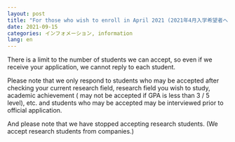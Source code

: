 ```yaml
---
layout: post
title: "For those who wish to enroll in April 2021 (2021年4月入学希望者へ）"
date: 2021-09-15
categories: インフォメーション, information
lang: en
---
```


There is a limit to the number of students we can accept, so even if we receive your application, we cannot reply to each student.

Please note that we only respond to students who may be accepted after checking your current research field, research field you wish to study, academic achievement ( may not be accepted if GPA is less than 3 / 5 level), etc. and students who may be accepted may be interviewed prior to official application.

And please note that we have stopped accepting research students.
(We accept research students from companies.)
